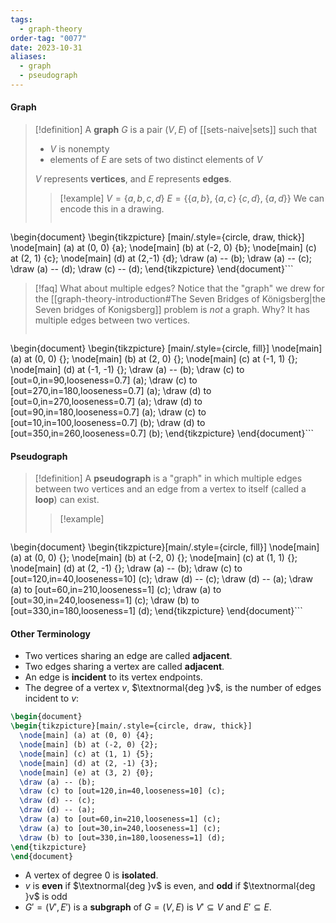 ```yaml
---
tags:
  - graph-theory
order-tag: "0077"
date: 2023-10-31
aliases:
  - graph
  - pseudograph
---
```

#### Graph
>[!definition]
>A **graph** $G$ is a pair $(V,E)$ of [[sets-naive|sets]] such that
>- $V$ is nonempty
>- elements of $E$ are sets of two distinct elements of $V$
>
>$V$ represents **vertices**, and $E$ represents **edges**.
>>[!example]
>>$V=\{ a,b,c,d \}$
>>$E=\{ \{ a,b \},\;\{ a,c \}\;\{ c,d \},\;\{ a,d \} \}$
>>We can encode this in a drawing.
>>```tikz
\begin{document}
\begin{tikzpicture} [main/.style={circle, draw, thick}]
  \node[main] (a) at (0, 0) {a};
  \node[main] (b) at (-2,  0) {b};
  \node[main] (c) at (2,  1) {c};
  \node[main] (d) at (2,-1) {d};
  \draw (a) -- (b);
  \draw (a) -- (c);
  \draw (a) -- (d);
  \draw (c) -- (d);
\end{tikzpicture}
\end{document}```

>[!faq] What about multiple edges?
>Notice that the "graph" we drew for the [[graph-theory-introduction#The Seven Bridges of Königsberg|the Seven bridges of Konigsberg]] problem is *not* a graph. Why? It has multiple edges between two vertices.
>```tikz
\begin{document}
\begin{tikzpicture} [main/.style={circle, fill}]
  \node[main] (a) at (0, 0) {};
  \node[main] (b) at (2, 0) {};
  \node[main] (c) at (-1, 1) {};
  \node[main] (d) at (-1, -1) {};
  \draw (a) -- (b);
  \draw (c) to [out=0,in=90,looseness=0.7] (a);
  \draw (c) to [out=270,in=180,looseness=0.7] (a);
  \draw (d) to [out=0,in=270,looseness=0.7] (a);
  \draw (d) to [out=90,in=180,looseness=0.7] (a);
  \draw (c) to [out=10,in=100,looseness=0.7] (b);
  \draw (d) to [out=350,in=260,looseness=0.7] (b);
\end{tikzpicture}
\end{document}```
#### Pseudograph
>[!definition]
>A **pseudograph** is a "graph" in which multiple edges between two vertices and an edge from a vertex to itself (called a **loop**) can exist.
>>[!example]
>>```tikz
\begin{document}
\begin{tikzpicture}[main/.style={circle, fill}]
  \node[main] (a) at (0, 0) {};
  \node[main] (b) at (-2, 0) {};
  \node[main] (c) at (1, 1) {};
  \node[main] (d) at (2, -1) {};
  \draw (a) -- (b);
  \draw (c) to [out=120,in=40,looseness=10] (c);
  \draw (d) -- (c);
  \draw (d) -- (a);
  \draw (a) to [out=60,in=210,looseness=1] (c);
  \draw (a) to [out=30,in=240,looseness=1] (c);
  \draw (b) to [out=330,in=180,looseness=1] (d);
\end{tikzpicture}
\end{document}```

#### Other Terminology
- Two vertices sharing an edge are called **adjacent**.
- Two edges sharing a vertex are called **adjacent**.
- An edge is **incident** to its vertex endpoints.
- The degree of a vertex $v$, $\textnormal{deg }v$, is the number of edges incident to $v$:
```tikz
\begin{document}
\begin{tikzpicture}[main/.style={circle, draw, thick}]
  \node[main] (a) at (0, 0) {4};
  \node[main] (b) at (-2, 0) {2};
  \node[main] (c) at (1, 1) {5};
  \node[main] (d) at (2, -1) {3};
  \node[main] (e) at (3, 2) {0};
  \draw (a) -- (b);
  \draw (c) to [out=120,in=40,looseness=10] (c);
  \draw (d) -- (c);
  \draw (d) -- (a);
  \draw (a) to [out=60,in=210,looseness=1] (c);
  \draw (a) to [out=30,in=240,looseness=1] (c);
  \draw (b) to [out=330,in=180,looseness=1] (d);
\end{tikzpicture}
\end{document}
```
- A vertex of degree 0 is **isolated**.
- $v$ is **even** if $\textnormal{deg }v$ is even, and **odd** if $\textnormal{deg }v$ is odd
- $G'=(V',E')$ is a **subgraph** of $G=(V,E)$ is $V'\subseteq V$ and $E'\subseteq E$.